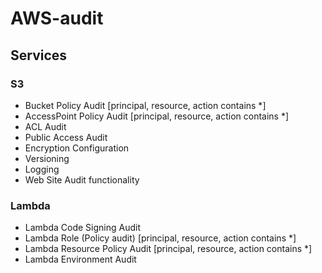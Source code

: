 # AWS-audit

## Services

### S3

- Bucket Policy Audit [principal, resource, action contains *]
- AccessPoint Policy Audit [principal, resource, action contains *]
- ACL Audit
- Public Access Audit
- Encryption Configuration
- Versioning
- Logging
- Web Site Audit functionality

### Lambda

- Lambda Code Signing Audit
- Lambda Role (Policy audit) [principal, resource, action contains *]
- Lambda Resource Policy Audit [principal, resource, action contains *]
- Lambda Environment Audit